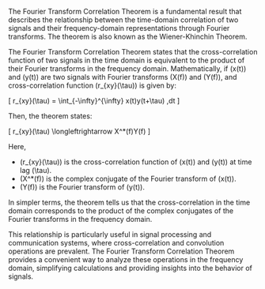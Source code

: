 

The Fourier Transform Correlation Theorem is a fundamental result that describes the relationship between the time-domain correlation of two signals and their frequency-domain representations through Fourier transforms. The theorem is also known as the Wiener-Khinchin Theorem.

The Fourier Transform Correlation Theorem states that the cross-correlation function of two signals in the time domain is equivalent to the product of their Fourier transforms in the frequency domain. Mathematically, if \(x(t)\) and \(y(t)\) are two signals with Fourier transforms \(X(f)\) and \(Y(f)\), and cross-correlation function \(r_{xy}(\tau)\) is given by:

\[ r_{xy}(\tau) = \int_{-\infty}^{\infty} x(t)y(t+\tau) \,dt \]

Then, the theorem states:

\[ r_{xy}(\tau) \longleftrightarrow X^*(f)Y(f) \]

Here,
- \(r_{xy}(\tau)\) is the cross-correlation function of \(x(t)\) and \(y(t)\) at time lag \(\tau\).
- \(X^*(f)\) is the complex conjugate of the Fourier transform of \(x(t)\).
- \(Y(f)\) is the Fourier transform of \(y(t)\).

In simpler terms, the theorem tells us that the cross-correlation in the time domain corresponds to the product of the complex conjugates of the Fourier transforms in the frequency domain.

This relationship is particularly useful in signal processing and communication systems, where cross-correlation and convolution operations are prevalent. The Fourier Transform Correlation Theorem provides a convenient way to analyze these operations in the frequency domain, simplifying calculations and providing insights into the behavior of signals.
